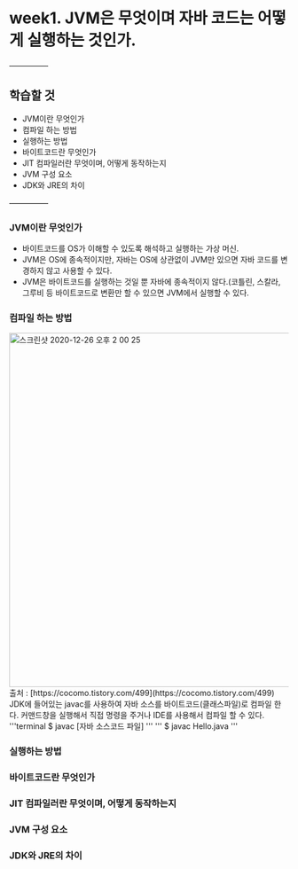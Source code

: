 # week1. JVM은 무엇이며 자바 코드는 어떻게 실행하는 것인가.

—————

## 학습할 것
- JVM이란 무엇인가
- 컴파일 하는 방법
- 실행하는 방법
- 바이트코드란 무엇인가
- JIT 컴파일러란 무엇이며, 어떻게 동작하는지
- JVM 구성 요소
- JDK와 JRE의 차이

—————

### JVM이란 무엇인가
- 바이트코드를 OS가 이해할 수 있도록 해석하고 실행하는 가상 머신.
- JVM은 OS에 종속적이지만, 자바는 OS에 상관없이 JVM만 있으면 자바 코드를 변경하지 않고 사용할 수 있다.
- JVM은 바이트코드를 실행하는 것일 뿐 자바에 종속적이지 않다.(코틀린, 스칼라, 그루비 등 바이트코드로 변환만 할 수 있으면 JVM에서 실행할 수 있다.

### 컴파일 하는 방법
<img width="639" alt="스크린샷 2020-12-26 오후 2 00 25" src="https://user-images.githubusercontent.com/26809312/103145751-bc92f400-4782-11eb-9a7f-758aa6af2ed6.png">
출처 : [https://cocomo.tistory.com/499](https://cocomo.tistory.com/499)
JDK에 들어있는 javac를 사용하여 자바 소스를 바이트코드(클래스파일)로 컴파일 한다.
커맨드창을 실행해서 직접 명령을 주거나 IDE를 사용해서 컴파일 할 수 있다.
'''terminal
$ javac [자바 소스코드 파일]
'''
'''
$ javac Hello.java
'''

### 실행하는 방법
### 바이트코드란 무엇인가
### JIT 컴파일러란 무엇이며, 어떻게 동작하는지
### JVM 구성 요소
### JDK와 JRE의 차이

